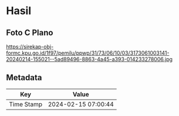 # Hasil

## Foto C Plano

https://sirekap-obj-formc.kpu.go.id/1f97/pemilu/ppwp/31/73/06/10/03/3173061003141-20240214-155021--5ad89496-8863-4a45-a393-014233278006.jpg


## Metadata

| Key        | Value               |
| ---------- | ------------------- |
| Time Stamp | 2024-02-15 07:00:44 |



